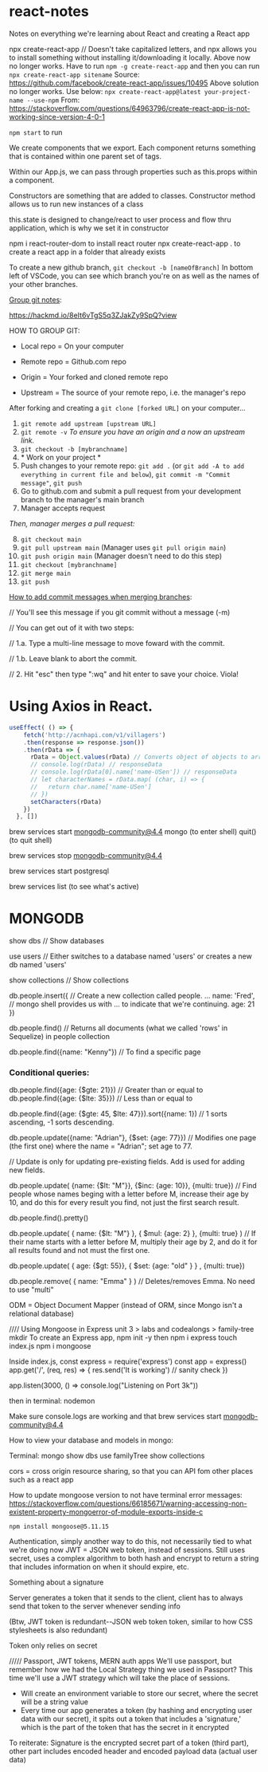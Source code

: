 # react-notes
Notes on everything we're learning about React and creating a React app


npx create-react-app <name-of-folder> // Doesn't take capitalized letters, and npx allows you to install something without installing it/downloading it locally.
Above now no longer works. Have to run `npm -g create-react-app` and then you can run `npx create-react-app sitename`
Source: https://github.com/facebook/create-react-app/issues/10495
Above solution no longer works. Use below:
`npx create-react-app@latest your-project-name --use-npm`
From: https://stackoverflow.com/questions/64963796/create-react-app-is-not-working-since-version-4-0-1

`npm start` to run 

We create components that we export. Each component returns something that is contained within one parent set of tags. 

Within our App.js, we can pass through properties such as this.props within a component.

Constructors are something that are added to classes. Constructor method allows us to run new instances of a class 

this.state is designed to change/react to user process and flow thru application, which is why we set it in constructor



npm i react-router-dom to install react router
npx create-react-app . to create a react app in a folder that already exists

To create a new github branch, 
`git checkout -b [nameOfBranch]`
In bottom left of VSCode, you can see which branch you're on as well as the names of your other branches.


[Group git notes](https://hackmd.io/8eIt6vTgS5q3ZJakZy9SpQ?view):

https://hackmd.io/8eIt6vTgS5q3ZJakZy9SpQ?view

HOW TO GROUP GIT: 

- Local repo = On your computer

- Remote repo = Github.com repo

- Origin = Your forked and cloned remote repo

- Upstream = The source of your remote repo, i.e. the manager's repo

After forking and creating a `git clone [forked URL]` on your computer...
1. `git remote add upstream [upstream URL]`
2. `git remote -v` *To ensure you have an origin and a now an upstream link.*
3. `git checkout -b [mybranchname]` 
4. \* Work on your project *
5. Push changes to your remote repo: `git add .` (or `git add -A to add everything in current file and below`), `git commit -m "Commit message"`, `git push`
6. Go to github.com and submit a pull request from your development branch to the manager's main branch
7. Manager accepts request

*Then, manager merges a pull request:*

8. `git checkout main`
9. `git pull upstream main` (Manager uses `git pull origin main`)
10. `git push origin main` (Manager doesn't need to do this step)
11. `git checkout [mybranchname]`
12. `git merge main`
13. `git push`


[How to add commit messages when merging branches](https://gist.github.com/kenandersen/2042103942473af82dd2):


// You'll see this message if you git commit without a message (-m)

// You can get out of it with two steps:

// 1.a. Type a multi-line message to move foward with the commit.

// 1.b. Leave blank to abort the commit.

// 2. Hit "esc" then type ":wq" and hit enter to save your choice. Viola!

# Using Axios in React.
```javascript
useEffect( () => {
    fetch('http://acnhapi.com/v1/villagers')
    .then(response => response.json())
    .then(rData => {
      rData = Object.values(rData) // Converts object of objects to array of objects.
      // console.log(rData) // responseData
      // console.log(rData[0].name['name-USen']) // responseData
      // let characterNames = rData.map( (char, i) => {
      //   return char.name['name-USen']
      // })
      setCharacters(rData)
    })
  }, [])
```


brew services start mongodb-community@4.4
mongo (to enter shell)
quit() (to quit shell)

brew services stop mongodb-community@4.4

brew services start postgresql 

brew services list (to see what's active)


# MONGODB

show dbs // Show databases

use users // Either switches to a database named 'users' or creates a new db named 'users'

show collections // Show collections

db.people.insert({ // Create a new collection called people.
    ... name: 'Fred', // mongo shell provides us with ... to indicate that we're continuing.
    age: 21
})

db.people.find() // Returns all documents (what we called 'rows' in Sequelize) in people collection

db.people.find({name: "Kenny"}) // To find a specific page

### Conditional queries: 
db.people.find({age: {$gte: 21}}) // Greater than or equal to
db.people.find({age: {$lte: 35}}) // Less than or equal to


db.people.find({age: {$gte: 45, $lte: 47}}).sort({name: 1}) // 1 sorts ascending, -1 sorts descending.

db.people.update({name: "Adrian"}, {$set: {age: 77}}) // Modifies one page (the first one) where the name = "Adrian"; set age to 77.


// Update is only for updating pre-existing fields. Add is used for adding new fields.

db.people.update( {name: {$lt: "M"}}, {$inc: {age: 10}}, {multi: true}) // Find people whose names beging with a letter before M, increase their age by 10, and do this for every result you find, not just the first search result.

db.people.find().pretty()

db.people.update( { name: {$lt: "M"} }, { $mul: {age: 2} }, {multi: true} ) // If their name starts with a letter before M, multiply their age by 2, and do it for all results found and not must the first one.

db.people.update( { age: {$gt: 55}}, { $set: {age: "old" } } , {multi: true})

db.people.remove( { name: "Emma" } ) // Deletes/removes Emma. No need to use "multi"

ODM = Object Document Mapper (instead of ORM, since Mongo isn't a relational database)




//// Using Mongoose in Express
unit 3 > labs and codealongs > family-tree
mkdir
To create an Express app, npm init -y
then npm i express
touch index.js
npm i mongoose 

Inside index.js,
const express = require('express')
const app = express()
app.get('/', (req, res) => {
    res.send('It is working') // sanity check
})

app.listen(3000, () => console.log("Listening on Port 3k"))

then in terminal: nodemon

Make sure console.logs are working and that brew services start mongodb-community@4.4



How to view your database and models in mongo:

Terminal: 
mongo
show dbs
use familyTree
show collections



cors = cross origin resource sharing, so that you can API fom other places such as a react app

How to update mongoose version to not have terminal error messages:
https://stackoverflow.com/questions/66185671/warning-accessing-non-existent-property-mongoerror-of-module-exports-inside-c

`npm install mongoose@5.11.15`

Authentication, simply another way to do this, not necessarily tied to what we're doing now
JWT = JSON web token, instead of sessions. Still uses secret, uses a complex algorithm to both hash and encrypt to return a string that includes information on when it should expire, etc.

Something about a signature

Server generates a token that it sends to the client, client has to always send that token to the server whenever sending info 

(Btw, JWT token is redundant--JSON web token token, similar to how CSS stylesheets is also redundant)


Token only relies on secret

///// Passport, JWT tokens, MERN auth apps
We'll use passport, but remember how we had the Local Strategy thing we used in Passport? This time we'll use a JWT strategy which will take the place of sessions.

- Will create an environment variable to store our secret, where the secret will be a string value
- Every time our app generates a token (by hashing and encrypting user data with our secret), it spits out a token that includes a 'signature,' which is the part of the token that has the secret in it encrypted

To reiterate: Signature is the encrypted secret part of a token (third part), other part includes encoded header and encoded payload data (actual user data)

